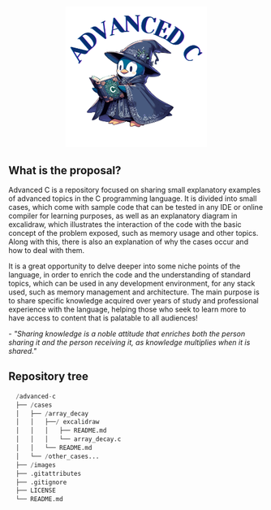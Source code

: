 
<p align="center">
  <img src="images/advanced_c_logo.svg" alt="advanced c" style="width: 55%; border: none;"/>
</p>

## What is the proposal?

Advanced C is a repository focused on sharing small explanatory examples of advanced topics in the C programming language. It is divided into small cases, which come with sample code that can be tested in any IDE or online compiler for learning purposes, as well as an explanatory diagram in excalidraw, which illustrates the interaction of the code with the basic concept of the problem exposed, such as memory usage and other topics. Along with this, there is also an explanation of why the cases occur and how to deal with them.

It is a great opportunity to delve deeper into some niche points of the language, in order to enrich the code and the understanding of standard topics, which can be used in any development environment, for any stack used, such as memory management and architecture. The main purpose is to share specific knowledge acquired over years of study and professional experience with the language, helping those who seek to learn more to have access to content that is palatable to all audiences!

*- "Sharing knowledge is a noble attitude that enriches both the person sharing it and the person receiving it, as knowledge multiplies when it is shared."*

## Repository tree


```python
  /advanced-c
  ├── /cases
  │   ├── /array_decay
  │   │   ├──/ excalidraw
  │   │   │   ├── README.md
  │   │   │   └── array_decay.c
  │   │   └── README.md
  │   └── /other_cases...
  ├── /images
  ├── .gitattributes
  ├── .gitignore
  ├── LICENSE
  └── README.md
```
